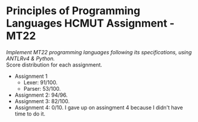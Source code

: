 # Principles of Programming Languages HCMUT Assignment - MT22
*Implement MT22 programming languages following its specifications, using ANTLRv4 & Python.* \
Score distribution for each assignment. 
- Assignment 1 
  - Lexer: 91/100.
  - Parser: 53/100.
- Assignment 2: 94/96.
- Assignment 3: 82/100. 
- Assignment 4: 0/10.
I gave up on assingment 4 because I didn't have time to do it. 
